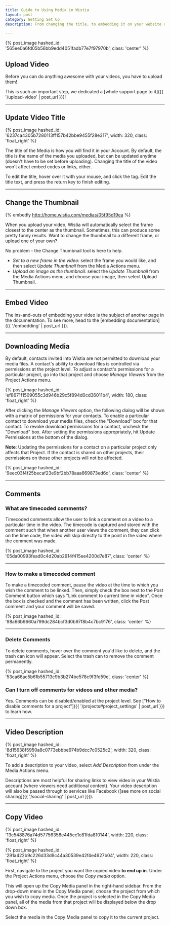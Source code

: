 ```yaml
---
title: Guide to Using Media in Wistia
layout: post
category: Getting Set Up
description: From changing the title, to embedding it on your website or blog, learn all the functionality for uploaded media here.

---
```


{% post_image hashed_id: '565ee0a6fd05b56bb9edd4051fadb77e7f97970b', class: 'center' %}

## Upload Video

Before you can do anything awesome with your videos, you have to upload them! 

This is such an important step, we dedicated a [whole support page to it]({{ '/upload-video' | post_url }})!

---

## Update Video Title

{% post_image hashed_id: '6237ca4305b7280113ff157b42bbe9455f28e317', width: 320, class: 'float_right' %}

The title of the Media is how you will find it in your Account.  By default, the title is the name of the media you uploaded, but can be updated anytime (doesn't have to be set before uploading). Changing the title of the video won't affect embed codes or links, either.

To edit the title, hover over it with your mouse, and click the <span class="edit_tag"></span> tag. Edit the title text, and press the <span class="code">return</span> key to finish editing.

---

## Change the Thumbnail

{% embedly http://home.wistia.com/medias/05f95d19ea %}

When you upload your video, Wistia will automatically select the frame closest to the center as the thumbnail. Sometimes, this can produce some pretty funny results. Want to change the thumbnail to a different frame, or upload one of your own?

No problem - the Change Thumbnail tool is here to help. 

  * *Set to a new frame in the video*: select the frame you would like, and then select *Update Thumbnail* from the <span class="action_menu">Media Actions</span> menu.
  * *Upload an image as the thumbnail*: select the *Update Thumbnail* from the <span class="action_menu">Media Actions</span> menu, and choose your image, then select Upload Thumbnail.


---


## Embed Video

The ins-and-outs of embedding your video is the subject of another page in the documentation. To see more, head to the [embedding documentation]({{ '/embedding' | post_url }}).

---

## Downloading Media 

By default, contacts invited into Wistia are not permitted to download your media files.  A contact's ability to download files is controlled via permissions at the project level.  To adjust a contact's permissions for a particular project, go into that project and choose *Manage Viewers* from the <span class="action_menu">Project Actions</span> menu.

{% post_image hashed_id: 'ef8671f1509055c3d946b29c5f894d0cd36011b4', width: 180, class: 'float_right' %}

After clicking the *Manage Viewers* option, the following dialog will be shown with a matrix of permissions for your contacts.  To enable a particular contact to download your media files, check the "Download" box for that contact.  To revoke download permissions for a contact, uncheck the "Download" box.  After setting the permissions appropriately, hit <span class="faux_button">Update Permissions</span> at the bottom of the dialog.

<div class="clear"></div>

**Note**: Updating the permissions for a contact on a particular project only affects that Project.  If the contact is shared on other projects, their permissions on those other projects will not be affected.

{% post_image hashed_id: '9eec03f4f25becaf23e9bf2bb78aaa669873ed6d', class: 'center' %}

---

## Comments

### What are timecoded comments?

Timecoded comments allow the user to link a comment on a video to a particular time in the video.  The timecode is captured and stored with the comment such that when another user views the comment, they can click on the time code, the video will skip directly to the point in the video where the comment was made.

{% post_image hashed_id: '05da00993fead0c4d20ab2914f415ee4200d7e87', class: 'center' %}

---

### How to make a timecoded comment

To make a timecoded comment, pause the video at the time to which you wish the comment to be linked.  Then, simply check the box next to the Post Comment button which says "Link comment to current time in video".  Once the box is checked and the comment has been written, click the <span class="faux_button">Post comment</span> and your comment will be saved.

{% post_image hashed_id: '98a66b9660a799dc284bcf3d0b97f8b4c7bc9176', class: 'center' %}

---

### Delete Comments

To delete comments, hover over the comment you'd like to delete, and the trash can icon will appear. Select the trash can to remove the comment permanently.

{% post_image hashed_id: '53ca66ac5b6fb55713c9b3b274be578c9f3fd59e', class: 'center' %}

### Can I turn off comments for videos and other media?

Yes. Comments can be disabled/enabled at the project level.  See ["How to disable comments for a project"]({{ '/projects#project_settings' | post_url }}) to learn how.

---

## Video Description

{% post_image hashed_id: '8d15638f5950a8c0773ebbbe974b9dcc7c0525c2', width: 320, class: 'float_right' %}

To add a description to your video, select *Add Description* from under the <span class="action_menu">Media Actions</span> menu.

Descriptions are most helpful for sharing links to view video in your Wistia account (where viewers need additional context). Your video description will also be passed through to services like Facebook ([see more on social sharing]({{ '/social-sharing' | post_url }})). 

---

## Copy Video

{% post_image hashed_id: '13c548876a74d57756358e445cc1c81fda810144', width: 220, class: 'float_right' %}

{% post_image hashed_id: '291a422b9c226d33d9c44a30539e42f4e4627b04', width: 220, class: 'float_right' %}

First, navigate to the project you want the copied video **to end up in**.  Under the <span class="action_menu">Project Actions</span> menu, choose the *Copy media* option.

This will open up the Copy Media panel in the right-hand sidebar.  From the drop-down menu in the Copy Media panel, choose the project from which you wish to copy media.  Once the project is selected in the Copy Media panel, all of the media from that project will be displayed below the drop down box.

Select the media in the Copy Media panel to copy it to the current project.

